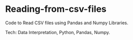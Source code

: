 # Reading-from-csv-files

Code to Read CSV files using Pandas and Numpy Libraries.

Tech: Data Interpretation, Python, Pandas, Numpy.
